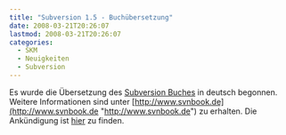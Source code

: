 ```yaml
---
title: "Subversion 1.5 - Buchübersetzung"
date: 2008-03-21T20:26:07
lastmod: 2008-03-21T20:26:07
categories:
  - SKM
  - Neuigkeiten
  - Subversion
---
```

Es wurde die Übersetzung des [Subversion Buches](http://www.svnbook.org "Subversion Buches") in deutsch begonnen. Weitere Informationen sind unter 
[http://www.svnbook.de](http://www.svnbook.de "http://www.svnbook.de") zu erhalten. Die Ankündigung ist 
[hier](http://subversion.tigris.org/servlets/ReadMsg?list=users&msgNo=76102 "hier") zu finden.
